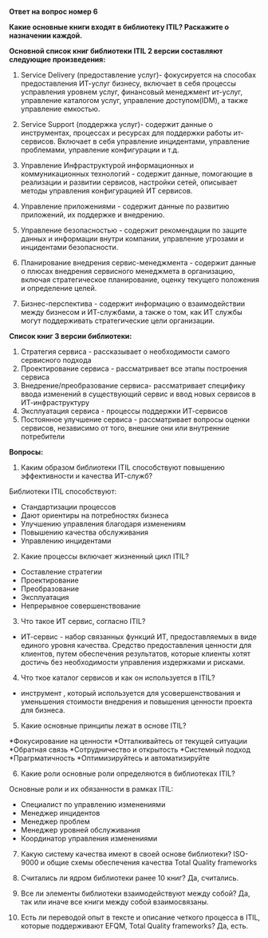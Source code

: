**Ответ на вопрос номер 6**

**Какие основные книги входят в библиотеку ITIL? Раскажите о назначении каждой.**

**Основной список книг библиотеки ITIL 2 версии составляют следующие произведения:**

1. Service Delivery (предоставление услуг)- фокусируется на способах предоставления ИТ-услуг бизнесу, включает в себя процессы усправления уровнем услуг, финансовый менеджмент ит-услуг, управление каталогом услуг, управление доступом(IDM), а также управление емкостью. 

2. Service Support (поддержка услуг)- содержит данные о инструментах, процессах и ресурсах для поддержки работы ит-сервисов. Включает в себя управление инцидентами, управление проблемами, управление конфигурации и т.д.

3. Управление Инфраструктурой информационных и коммуникационных технологий - содержит данные, помогающие в реализации и развитии сервисов, настройки сетей, описывает методы управления конфигурацией ИТ сервисов.

4. Управление приложениями - содержит данные по развитию приложений, их поддержке и внедрению.

5. Управление безопасностью - содержит рекомендации по защите данных и информации внутри компании, управление угрозами и инцидентами безопасности.

6. Планирование внедрения сервис-менеджмента - содержит данные о  плюсах внедрения сервисного менеджмета в организацию, включая стратегическое планирование, оценку текущего положения и определение целей.

7. Бизнес-перспектива - содержит информацию о взаимодействии между бизнесом и ИТ-службами, а также о том, как ИТ службы могут поддерживать стратегические цели организации.
   
**Список книг 3 версии библиотеки:**
1. Стратегия сервиса - рассказывает о необходимости самого сервисного подхода
2. Проектирование сервиса - рассматривает все этапы построения сервиса
3. Внедрение/преобразование сервиса- рассматривает специфику ввода изменений в существующий сервис и ввод новых сервисов  в ИТ-инфраструктуру
4. Эксплуатация сервиса  - процессы поддержки ИТ-сервисов
5. Постоянное улучшение сервиса - рассматривает вопросы оценки сервисов, независимо от того, внешние они или внутренние потребители

**Вопросы:**
1. Каким образом библиотеки ITIL способствуют повышению эффективности и качества ИТ-служб?

 Библиотеки ITIL способствуют:
* Стандартизации процессов
* Дают ориентиры на потребностях бизнеса
* Улучшению управления благодаря изменениям
* Повышению качества обслуживания
* Управлению инцидентами

2. Какие процессы включает жизненный цикл ITIL?
* Составление стратегии
* Проектирование
* Преобразование
* Эксплуатация
* Непрерывное совершенствование

3. Что такое ИТ сервис, согласно ITIL?
* ИТ-сервис - набор связанных функций ИТ, предоставляемых в виде единого уровня качества. Средство предоставления ценности для клиентов, путем обеспечения результатов, которые клиенты хотят достичь без необходимости управления издержками и рисками.

4. Что ткое каталог сервисов и как он используется в ITIL?
* инструмент , который используется для усовершенствования и уменьшения стоимости внедрения и повышения ценности проекта для бизнеса.

5. Какие основные принципы лежат в основе ITIL?

*Фокусирование на ценности
*Отталкивайтесь от текущей ситуации
*Обратная связь
*Сотрудничество и открытость
*Системный подход
*Прагрматичность
*Оптимизируйтесь и автоматизируйте

6. Какие роли основные роли определяются в библиотеках ITIL?
   
 Основные роли и их обязанности в рамках ITIL:
* Специалист по управлению изменениями
* Менеджер инцидентов
* Менеджер проблем
* Менеджер уровней обслуживания
* Координатор управления изменениями

7. Какую систему качества имеют в своей основе библиотеки?
ISO-9000 и общие схемы обеспечения качества Total Quality frameworks

8. Считались ли ядром библиотеки ранее 10 книг?
Да, считались.

9. Все ли элементы библиотеки взаимодействуют между собой?
Да, так или иначе все книги между собой взаимосвязаны.

10. Есть ли переводой опыт в тексте и описание четкого процесса в ITIL, которые поддерживают EFQM, Total Quality frameworks?
Да, есть.
